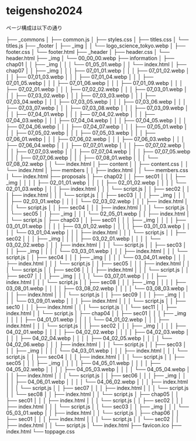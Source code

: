 # teigensho2024

ページ構成は以下の通り

├── _commons
│   ├── common.js
│   ├── styles.css
│   ├── titles.css
│   └── titles.js
├── _footer
│   ├── _img
│   │   └── logo_science_tokyo.webp
│   ├── footer.css
│   └── footer.html
├── _header
│   ├── header.css
│   └── header.html
├── _img
│   └── 00_00_00.webp
├── information
│   ├── chap01
│   │   ├── _img
│   │   │   └── 01_05_01.webp
│   │   └── index.html
│   ├── chap07
│   │   ├── _img
│   │   │   ├── 07_01_01.webp
│   │   │   ├── 07_01_02.webp
│   │   │   ├── 07_01_03.webp
│   │   │   ├── 07_01_04.webp
│   │   │   ├── 07_01_05.webp
│   │   │   ├── 07_01_06.webp
│   │   │   ├── 07_01_09.webp
│   │   │   ├── 07_02_01.webp
│   │   │   ├── 07_02_02.webp
│   │   │   ├── 07_03_01.webp
│   │   │   ├── 07_03_02.webp
│   │   │   ├── 07_03_03.webp
│   │   │   ├── 07_03_04.webp
│   │   │   ├── 07_03_05.webp
│   │   │   ├── 07_03_06.webp
│   │   │   ├── 07_03_07.webp
│   │   │   ├── 07_03_08.webp
│   │   │   ├── 07_03_09.webp
│   │   │   ├── 07_04_01.webp
│   │   │   ├── 07_04_02.webp
│   │   │   ├── 07_04_03.webp
│   │   │   ├── 07_04_04.webp
│   │   │   ├── 07_04_05.webp
│   │   │   ├── 07_04_06.webp
│   │   │   ├── 07_04_07.webp
│   │   │   ├── 07_05_01.webp
│   │   │   ├── 07_05_02.webp
│   │   │   ├── 07_05_03.webp
│   │   │   ├── 07_06_01.webp
│   │   │   ├── 07_06_02.webp
│   │   │   ├── 07_06_03.webp
│   │   │   ├── 07_06_04.webp
│   │   │   ├── 07_07_01.webp
│   │   │   ├── 07_07_02.webp
│   │   │   ├── 07_07_03.webp
│   │   │   ├── 07_07_04.webp
│   │   │   ├── 07_07_05.webp
│   │   │   ├── 07_07_06.webp
│   │   │   ├── 07_08_01.webp
│   │   │   └── 07_08_02.webp
│   │   └── index.html
│   ├── content
│   │   ├── content.css
│   │   └── index.html
│   ├── members
│   │   ├── index.html
│   │   └── members.css
│   └── index.html
├── proposals
│   ├── chap02
│   │   ├── sec01
│   │   │   ├── _img
│   │   │   │   ├── 02_01_01.webp
│   │   │   │   ├── 02_01_02.webp
│   │   │   │   └── 02_01_03.webp
│   │   │   ├── index.html
│   │   │   └── script.js
│   │   ├── sec02
│   │   │   ├── index.html
│   │   │   └── script.js
│   │   ├── sec03
│   │   │   ├── _img
│   │   │   │   ├── 02_03_01.webp
│   │   │   │   └── 02_03_02.webp
│   │   │   ├── index.html
│   │   │   └── script.js
│   │   ├── sec04
│   │   │   ├── index.html
│   │   │   └── script.js
│   │   └── sec05
│   │       ├── _img
│   │       │   └── 02_05_01.webp
│   │       ├── index.html
│   │       └── script.js
│   ├── chap03
│   │   ├── sec01
│   │   │   ├── _img
│   │   │   │   ├── 03_01_01.webp
│   │   │   │   ├── 03_01_02.webp
│   │   │   │   ├── 03_01_03.webp
│   │   │   │   └── 03_01_04.webp
│   │   │   ├── index.html
│   │   │   └── script.js
│   │   ├── sec02
│   │   │   ├── _img
│   │   │   │   ├── 03_02_01.webp
│   │   │   │   └── 03_02_02.webp
│   │   │   ├── index.html
│   │   │   └── script.js
│   │   ├── sec03
│   │   │   ├── _img
│   │   │   │   └── 03_03_01.webp
│   │   │   ├── index.html
│   │   │   └── script.js
│   │   ├── sec04
│   │   │   ├── _img
│   │   │   │   └── 03_04_01.webp
│   │   │   ├── index.html
│   │   │   └── script.js
│   │   ├── sec05
│   │   │   ├── index.html
│   │   │   └── script.js
│   │   ├── sec06
│   │   │   ├── index.html
│   │   │   └── script.js
│   │   ├── sec07
│   │   │   ├── _img
│   │   │   │   └── 03_07_01.webp
│   │   │   ├── index.html
│   │   │   └── script.js
│   │   ├── sec08
│   │   │   ├── _img
│   │   │   │   ├── 03_08_01.webp
│   │   │   │   ├── 03_08_02.webp
│   │   │   │   └── 03_08_03.webp
│   │   │   ├── index.html
│   │   │   └── script.js
│   │   ├── sec09
│   │   │   ├── _img
│   │   │   │   └── 03_09_01.webp
│   │   │   ├── index.html
│   │   │   └── script.js
│   │   ├── sec10
│   │   │   ├── index.html
│   │   │   └── script.js
│   │   └── sec11
│   │       ├── index.html
│   │       └── script.js
│   ├── chap04
│   │   ├── sec01
│   │   │   ├── _img
│   │   │   │   ├── 04_01_01.webp
│   │   │   │   └── 04_01_02.webp
│   │   │   ├── index.html
│   │   │   └── script.js
│   │   ├── sec02
│   │   │   ├── _img
│   │   │   │   ├── 04_02_01.webp
│   │   │   │   ├── 04_02_02.webp
│   │   │   │   ├── 04_02_03.webp
│   │   │   │   ├── 04_02_04.webp
│   │   │   │   ├── 04_02_05.webp
│   │   │   │   └── 04_02_06.webp
│   │   │   ├── index.html
│   │   │   └── script.js
│   │   ├── sec03
│   │   │   ├── _img
│   │   │   │   └── 04_03_01.webp
│   │   │   ├── index.html
│   │   │   └── script.js
│   │   ├── sec04
│   │   │   ├── index.html
│   │   │   └── script.js
│   │   ├── sec05
│   │   │   ├── _img
│   │   │   │   ├── 04_05_01.webp
│   │   │   │   ├── 04_05_02.webp
│   │   │   │   ├── 04_05_03.webp
│   │   │   │   └── 04_05_04.webp
│   │   │   ├── index.html
│   │   │   └── script.js
│   │   ├── sec06
│   │   │   ├── _img
│   │   │   │   ├── 04_06_01.webp
│   │   │   │   └── 04_06_02.webp
│   │   │   ├── index.html
│   │   │   └── script.js
│   │   ├── sec07
│   │   │   ├── index.html
│   │   │   └── script.js
│   │   └── sec08
│   │       ├── index.html
│   │       └── script.js
│   ├── chap05
│   │   ├── sec01
│   │   │   ├── index.html
│   │   │   └── script.js
│   │   ├── sec02
│   │   │   ├── index.html
│   │   │   └── script.js
│   │   └── sec03
│   │       ├── _img
│   │       │   └── 05_03_01.webp
│   │       ├── index.html
│   │       └── script.js
│   ├── chap06
│   │   ├── sec01
│   │   │   ├── index.html
│   │   │   └── script.js
│   │   └── sec02
│   │       ├── index.html
│   │       └── script.js
│   └── index.html
├── favicon.ico
├── index.html
└── toppage.css
